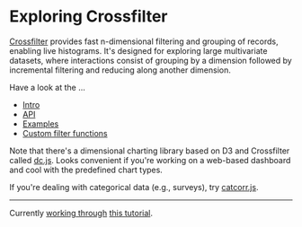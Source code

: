 # Exploring Crossfilter

[Crossfilter](http://square.github.com/crossfilter/) provides fast n-dimensional filtering and grouping of records, enabling live histograms.  It's designed for exploring large multivariate datasets, where interactions consist of grouping by a dimension followed by incremental filtering and reducing along another dimension.

Have a look at the ...

  * [Intro](http://square.github.io/crossfilter/)
  * [API](https://github.com/square/crossfilter/wiki/API-Reference)
  * [Examples](http://bl.ocks.org/phoebebright/raw/3822981/)
  * [Custom filter functions](https://github.com/square/crossfilter/pull/36)

Note that there's a dimensional charting library based on D3 and Crossfilter
called [dc.js](http://nickqizhu.github.io/dc.js/). Looks convenient if
you're working on a web-based dashboard and cool with the predefined chart types.

If you're dealing with categorical data (e.g., surveys), try [catcorr.js](https://github.com/deanmalmgren/catcorrjs).

---

Currently [working through](tutorial/index.coffee.md) [this tutorial](http://eng.wealthfront.com/2012/09/explore-your-multivariate-data-with-crossfilter.html).
